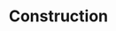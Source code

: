 ---
title: "Construction"
description: "Explore articles related to equipment, heavy machines, and wear parts used in construction projects."
layout: "term"
url: "/tags/construction/"
---